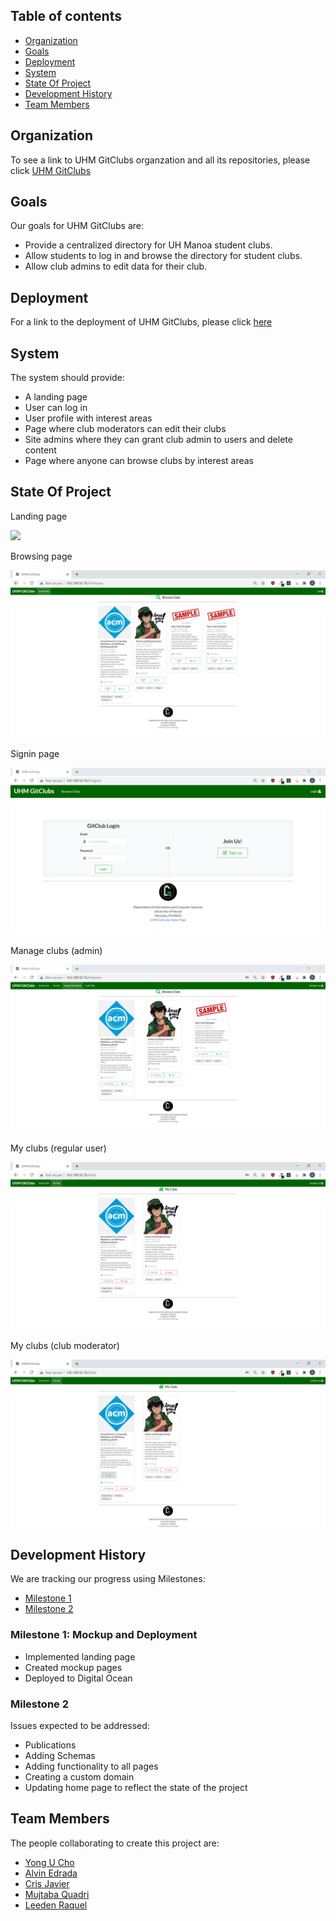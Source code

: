 ## Table of contents

* [Organization](#organization)
* [Goals](#goals)
* [Deployment](#deployment)
* [System](#system)
* [State Of Project](#state-of-project)
* [Development History](#development-history)
* [Team Members](#team-members)

## Organization

To see a link to UHM GitClubs organzation and all its repositories, please click [UHM GitClubs](https://github.com/uhm-gitclubs)

## Goals
Our goals for UHM GitClubs are:

* Provide a centralized directory for UH Manoa student clubs.
* Allow students to log in and browse the directory for student clubs.
* Allow club admins to edit data for their club.

## Deployment

For a link to the deployment of UHM GitClubs, please click [here](http://143.198.50.76/#/)

## System
The system should provide:

* A landing page
* User can log in
* User profile with interest areas
* Page where club moderators can edit their clubs
* Site admins where they can grant club admin to users and delete content
* Page where anyone can browse clubs by interest areas

## State Of Project

Landing page

<img src="/doc/landingpage.jpg">

Browsing page

<img src="/doc/browseclubs.PNG">

Signin page

<img src="/doc/signin.PNG">

Manage clubs (admin)

<img src="/doc/manageclubsadmin.PNG">

My clubs (regular user)

<img src="/doc/myclubs.PNG">

My clubs (club moderator)

<img src="/doc/myclubsmoderator.PNG">

## Development History
We are tracking our progress using Milestones:

* [Milestone 1](https://github.com/uhm-gitclubs/uhm-gitclubs/projects/1)
* [Milestone 2](https://github.com/uhm-gitclubs/uhm-gitclubs/projects/3)

### Milestone 1: Mockup and Deployment

* Implemented landing page
* Created mockup pages
* Deployed to Digital Ocean

### Milestone 2

Issues expected to be addressed:
* Publications
* Adding Schemas
* Adding functionality to all pages
* Creating a custom domain
* Updating home page to reflect the state of the project

## Team Members
The people collaborating to create this project are:

* [Yong U Cho](https://yongu2000.github.io)
* [Alvin Edrada](https://alvinedrada.github.io)
* [Cris Javier](https://crisjavier.github.io)
* [Mujtaba Quadri](https://mujtaba-a-quadri.github.io)
* [Leeden Raquel](https://leedenkraquel.github.io)
